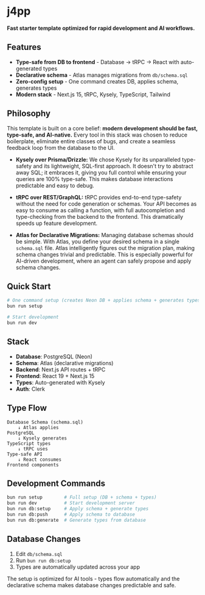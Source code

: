 # j4pp

**Fast starter template optimized for rapid development and AI workflows.**

## Features

- **Type-safe from DB to frontend** - Database → tRPC → React with auto-generated types
- **Declarative schema** - Atlas manages migrations from `db/schema.sql`
- **Zero-config setup** - One command creates DB, applies schema, generates types
- **Modern stack** - Next.js 15, tRPC, Kysely, TypeScript, Tailwind

## Philosophy

This template is built on a core belief: **modern development should be fast, type-safe, and AI-native.** Every tool in this stack was chosen to reduce boilerplate, eliminate entire classes of bugs, and create a seamless feedback loop from the database to the UI.

-   **Kysely over Prisma/Drizzle:** We chose Kysely for its unparalleled type-safety and its lightweight, SQL-first approach. It doesn't try to abstract away SQL; it embraces it, giving you full control while ensuring your queries are 100% type-safe. This makes database interactions predictable and easy to debug.

-   **tRPC over REST/GraphQL:** tRPC provides end-to-end type-safety without the need for code generation or schemas. Your API becomes as easy to consume as calling a function, with full autocompletion and type-checking from the backend to the frontend. This dramatically speeds up feature development.

-   **Atlas for Declarative Migrations:** Managing database schemas should be simple. With Atlas, you define your desired schema in a single `schema.sql` file. Atlas intelligently figures out the migration plan, making schema changes trivial and predictable. This is especially powerful for AI-driven development, where an agent can safely propose and apply schema changes.

## Quick Start

```bash
# One command setup (creates Neon DB + applies schema + generates types)
bun run setup

# Start development
bun run dev
```

## Stack

- **Database**: PostgreSQL (Neon)
- **Schema**: Atlas (declarative migrations)
- **Backend**: Next.js API routes + tRPC
- **Frontend**: React 19 + Next.js 15
- **Types**: Auto-generated with Kysely
- **Auth**: Clerk

## Type Flow

```
Database Schema (schema.sql)
    ↓ Atlas applies
PostgreSQL
    ↓ Kysely generates
TypeScript types
    ↓ tRPC uses
Type-safe API
    ↓ React consumes
Frontend components
```

## Development Commands

```bash
bun run setup        # Full setup (DB + schema + types)
bun run dev          # Start development server
bun run db:setup     # Apply schema + generate types
bun run db:push      # Apply schema to database
bun run db:generate  # Generate types from database
```

## Database Changes

1. Edit `db/schema.sql`
2. Run `bun run db:setup`
3. Types are automatically updated across your app

The setup is optimized for AI tools - types flow automatically and the declarative schema makes database changes predictable and safe.
